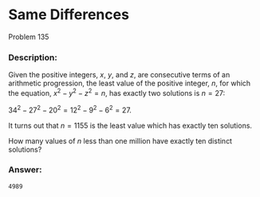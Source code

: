# Same Differences
Problem 135
### Description:
Given the positive integers, $x$, $y$, and $z$, are consecutive terms of an arithmetic progression, the least value of the positive integer, $n$, for which the equation, $x^{2}-y^{2}-z^{2}=n$, has exactly two solutions is $n=27$:

$34^{2}-27^{2}-20^{2}=12^{2}-9^{2}-6^{2}=27$.

It turns out that $n=1155$ is the least value which has exactly ten solutions.

How many values of $n$ less than one million have exactly ten distinct solutions?

### Answer:
```
4989
```